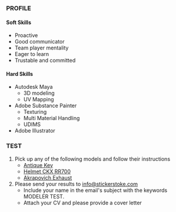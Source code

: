 ### PROFILE

#### Soft Skills
- Proactive
- Good communicator
- Team player mentality
- Eager to learn 
- Trustable and committed
  
#### Hard Skills
- Autodesk Maya
	- 3D modeling
	- UV Mapping
- Adobe Substance Painter
	- Texturing
	- Multi Material Handling
	- UDIMS
- Adobe Illustrator

### TEST

1. Pick up any of the following models and follow their instructions
	- [Antique Key](https://github.com/StickerStoke/3d-model-challenge/blob/main/3D%20MODELER%20TEST/Antique%20Key.md)
	- [Helmet CKX RR700](https://github.com/StickerStoke/3d-model-challenge/blob/main/3D%20MODELER%20TEST/Helmet%20CKX%20RR700.md)
	- [Akrapovich Exhaust](https://github.com/StickerStoke/3d-model-challenge/blob/main/3D%20MODELER%20TEST/Akrapovich%20Exhaust.md)
2. Please send your results to info@stickerstoke.com
	- Include your name in the email's subject with the keywords MODELER TEST.
	- Attach your CV and please provide a cover letter
